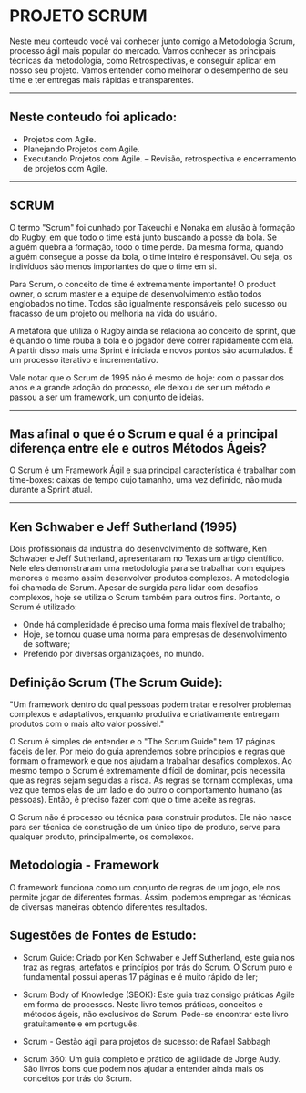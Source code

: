 # **PROJETO SCRUM**

Neste meu conteudo você vai conhecer junto comigo a Metodologia Scrum, processo ágil mais popular do mercado. 
Vamos conhecer as principais técnicas da metodologia, como Retrospectivas, e conseguir aplicar em nosso seu projeto. 
Vamos entender como melhorar o desempenho de seu time e ter entregas mais rápidas e transparentes.


****

## Neste conteudo foi aplicado:

- Projetos com Agile.
- Planejando Projetos com Agile.
- Executando Projetos com Agile.
– Revisão, retrospectiva e encerramento de projetos com Agile.

****

## SCRUM

O termo "Scrum" foi cunhado por Takeuchi e Nonaka em alusão à formação do Rugby, em que todo o time está junto buscando a posse da bola. Se alguém quebra a formação, todo o time perde. Da mesma forma, quando alguém consegue a posse da bola, o time inteiro é responsável. Ou seja, os indivíduos são menos importantes do que o time em si.

Para Scrum, o conceito de time é extremamente importante! O product owner, o scrum master e a equipe de desenvolvimento estão todos englobados no time. Todos são igualmente responsáveis pelo sucesso ou fracasso de um projeto ou melhoria na vida do usuário.

A metáfora que utiliza o Rugby ainda se relaciona ao conceito de sprint, que é quando o time rouba a bola e o jogador deve correr rapidamente com ela. A partir disso mais uma Sprint é iniciada e novos pontos são acumulados. É um processo iterativo e incrementativo.

Vale notar que o Scrum de 1995 não é mesmo de hoje: com o passar dos anos e a grande adoção do processo, ele deixou de ser um método e passou a ser um framework, um conjunto de ideias.

****

## Mas afinal o que é o Scrum e qual é a principal diferença entre ele e outros Métodos Ágeis?

O Scrum é um Framework Ágil e sua principal característica é trabalhar com time-boxes: caixas de tempo cujo tamanho, uma vez definido, não muda durante a Sprint atual.

****

## Ken Schwaber e Jeff Sutherland (1995)

Dois profissionais da indústria do desenvolvimento de software, Ken Schwaber e Jeff Sutherland, apresentaram no Texas um artigo científico. Nele eles demonstraram uma metodologia para se trabalhar com equipes menores e mesmo assim desenvolver produtos complexos. A metodologia foi chamada de Scrum. Apesar de surgida para lidar com desafios complexos, hoje se utiliza o Scrum também para outros fins. Portanto, o Scrum é utilizado:

- Onde há complexidade é preciso uma forma mais flexível de trabalho;
- Hoje, se tornou quase uma norma para empresas de desenvolvimento de software;
- Preferido por diversas organizações, no mundo.

## Definição Scrum (The Scrum Guide):

"Um framework dentro do qual pessoas podem tratar e resolver problemas complexos e adaptativos, enquanto produtiva e criativamente entregam produtos com o mais alto valor possível."

O Scrum é simples de entender e o "The Scrum Guide" tem 17 páginas fáceis de ler. Por meio do guia aprendemos sobre princípios e regras que formam o framework e que nos ajudam a trabalhar desafios complexos. Ao mesmo tempo o Scrum é extremamente difícil de dominar, pois necessita que as regras sejam seguidas a risca. As regras se tornam complexas, uma vez que temos elas de um lado e do outro o comportamento humano (as pessoas). Então, é preciso fazer com que o time aceite as regras.

O Scrum não é processo ou técnica para construir produtos. Ele não nasce para ser técnica de construção de um único tipo de produto, serve para qualquer produto, principalmente, os complexos.

## Metodologia - Framework

O framework funciona como um conjunto de regras de um jogo, ele nos permite jogar de diferentes formas. Assim, podemos empregar as técnicas de diversas maneiras obtendo diferentes resultados.

## Sugestões de Fontes de Estudo:

- Scrum Guide: Criado por Ken Schwaber e Jeff Sutherland, este guia nos traz as regras, artefatos e princípios por trás do Scrum. O Scrum puro e fundamental possui apenas 17 páginas e é muito rápido de ler;

- Scrum Body of Knowledge (SBOK): Este guia traz consigo práticas Agile em forma de processos. Neste livro temos práticas, conceitos e métodos ágeis, não exclusivos do Scrum. Pode-se encontrar este livro gratuitamente e em português.

- Scrum - Gestão ágil para projetos de sucesso: de Rafael Sabbagh

- Scrum 360: Um guia completo e prático de agilidade de Jorge Audy. São livros bons que podem nos ajudar a entender ainda mais os conceitos por trás do Scrum.
